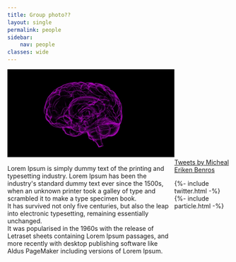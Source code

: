 ```yaml
---
title: Group photo??
layout: single
permalink: people
sidebar:
    nav: people
classes: wide
---
```


<img style="display: inline-block; width: 75%;" src="./assets/images/brain1.jpg" >
  <p style="float:left; width:75%">Lorem  Ipsum  is  simply  dummy  text  of  the  printing  and  typesetting  industry.  Lorem 
        Ipsum  has  been  the  industry's  standard  dummy  text  ever  since  the  1500s,  when  an 
        unknown printer took a galley of type and scrambled it to make a type specimen book.<br> It 
        has  survived  not  only  five  centuries,  but  also  the  leap  into  electronic  typesetting, 
        remaining  essentially  unchanged. <br>It  was  popularised  in  the  1960s  with  the  release  of 
        Letraset  sheets  containing  Lorem  Ipsum  passages,  and  more  recently  with  desktop 
        publishing software like Aldus PageMaker including versions of Lorem Ipsum.<br></p>
<div class="twitterdiv">
      <!-- <header><h4 class="nav__title"><i class="fas fa-file-alt"></i> Latest tweets</h4></header> -->
      <div class="twitter-timeline">
        <a class="twitter-timeline" data-width="200" data-tweet-limit="2" href="https://twitter.com/michaelbenros?lang=da">Tweets by Micheal Eriken Benros</a>
        <script async="" src="https://platform.twitter.com/widgets.js" charset="utf-8"></script>
     </div>






{%- include twitter.html -%}
{%- include particle.html -%}
<script>   
      particlesJS.load('particles-js', '/Page/assets/particlesjs.json', function() {
        console.log('callback - particles.js config loaded');
      })
      particlesJS.load('particles-js1', '/Page/assets/particlesjs.json', function() {
       console.log('callback - particles.js config loaded');
      })
</script>
<div class="imageright" id="particles-js"></div>
<div id="particles-js1" class="imageleft"></div> 
